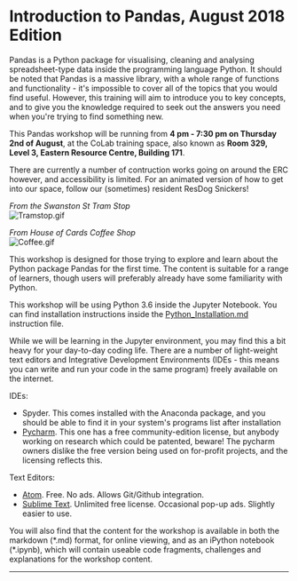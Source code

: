 # Introduction to Pandas, August 2018 Edition

Pandas is a Python package for visualising, cleaning and analysing spreadsheet-type data inside the programming language Python. It should be noted that Pandas is a massive library, with a whole range of functions and functionality - it's impossible to cover all of the topics that you would find useful. However, this training will aim to introduce you to key concepts, and to give you the knowledge required to seek out the answers you need when you're trying to find something new.  

This Pandas workshop will be running from **4 pm - 7:30 pm on Thursday 2nd of August**, at the CoLab training space, also known as __Room 329, Level 3, Eastern Resource Centre, Building 171__. 

There are currently a number of contruction works going on around the ERC however, and accessibility is limited. For an animated version of how to get into our space, follow our (sometimes) resident ResDog Snickers!

*From the Swanston St Tram Stop*  
![Tramstop.gif](https://github.com/resbaz/Pandas_May2018/blob/master/Swanston%20tram%20to%20colab.gif)

*From House of Cards Coffee Shop*  
![Coffee.gif](https://github.com/resbaz/Pandas_May2018/blob/master/House%20of%20Cards%20to%20Colab.gif)


This workshop is designed for those trying to explore and learn about the Python package Pandas for the first time. The content is suitable for a range of learners, though users will preferably already have some familiarity with Python. 

This workshop will be using Python 3.6 inside the Jupyter Notebook. You can find installation instructions inside the 
[Python_Installation.md](https://github.com/resbaz/Sept2017_PandasWorkshop/blob/master/Python_installation.md)
instruction file. 

While we will be learning in the Jupyter environment, you may find this a bit heavy for your day-to-day coding life. 
There are a number of light-weight text editors and Integrative Development Environments (IDEs - this means you can write and 
run your code in the same program) freely available on the internet.

IDEs:
- Spyder. This comes installed with the Anaconda package, and you should be able to find it in your system's programs list after installation
- [Pycharm](https://www.jetbrains.com/pycharm/). This one has a free community-edition license, but anybody working on research which could be patented, beware! The pycharm owners dislike the free version being used on for-profit projects, and the licensing reflects this.

Text Editors:
- [Atom](https://atom.io/). Free. No ads. Allows Git/Github integration.
- [Sublime Text](https://www.sublimetext.com/). Unlimited free license. Occasional pop-up ads. Slightly easier to use.

You will also find that the content for the workshop is available in both the markdown (\*.md) format, for online viewing, and as an iPython notebook (\*.ipynb), which will contain useable code fragments, challenges and explanations for the workshop content.

---

